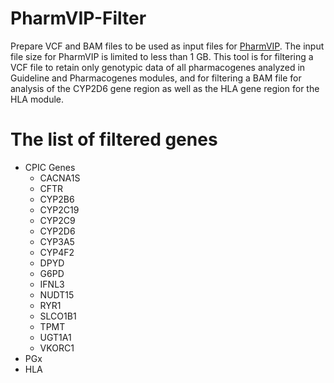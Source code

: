 # PharmVIP-Filter
Prepare VCF and BAM files to be used as input files for [PharmVIP](https://pharmvip.nbt.or.th/). 
The input file size for PharmVIP is limited to less than 1 GB. This tool is for filtering a VCF file to retain only genotypic data of all pharmacogenes analyzed in Guideline and Pharmacogenes modules, and for filtering a BAM file for analysis of the CYP2D6 gene region as well as the HLA gene region for the HLA module.

# The list of filtered genes
- CPIC Genes
    - CACNA1S
    - CFTR
    - CYP2B6
    - CYP2C19
    - CYP2C9
    - CYP2D6
    - CYP3A5
    - CYP4F2
    - DPYD
    - G6PD
    - IFNL3
    - NUDT15
    - RYR1
    - SLCO1B1
    - TPMT
    - UGT1A1
    - VKORC1
- PGx
- HLA
